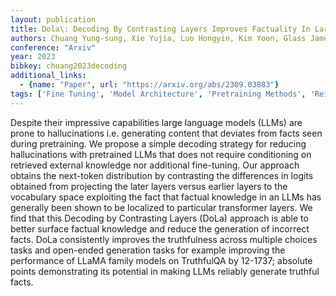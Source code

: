 ```yaml
---
layout: publication
title: Dola\: Decoding By Contrasting Layers Improves Factuality In Large Language Models
authors: Chuang Yung-sung, Xie Yujia, Luo Hongyin, Kim Yoon, Glass James, He Pengcheng
conference: "Arxiv"
year: 2023
bibkey: chuang2023decoding
additional_links:
  - {name: "Paper", url: "https://arxiv.org/abs/2309.03883"}
tags: ['Fine Tuning', 'Model Architecture', 'Pretraining Methods', 'Reinforcement Learning', 'Training Techniques', 'Transformer']
---
```

Despite their impressive capabilities large language models (LLMs) are prone to hallucinations i.e. generating content that deviates from facts seen during pretraining. We propose a simple decoding strategy for reducing hallucinations with pretrained LLMs that does not require conditioning on retrieved external knowledge nor additional fine-tuning. Our approach obtains the next-token distribution by contrasting the differences in logits obtained from projecting the later layers versus earlier layers to the vocabulary space exploiting the fact that factual knowledge in an LLMs has generally been shown to be localized to particular transformer layers. We find that this Decoding by Contrasting Layers (DoLa) approach is able to better surface factual knowledge and reduce the generation of incorrect facts. DoLa consistently improves the truthfulness across multiple choices tasks and open-ended generation tasks for example improving the performance of LLaMA family models on TruthfulQA by 12-1737; absolute points demonstrating its potential in making LLMs reliably generate truthful facts.
